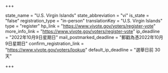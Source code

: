 +++

state_name = "U.S. Virgin Islands"
state_abbreviation = "vi"
is_state = "false"
registration_type = "in-person"
translationKey = "U.S. Virgin Islands"
type = "register"
hp_link = "https://www.vivote.gov/voters/register-vote"
more_info_link = "https://www.vivote.gov/voters/register-vote"
ip_deadline = "2022年10月9日星期日"
mail_postmarked_deadline = "郵戳為憑2022年10月9日星期日"
confirm_registration_link = "https://www.vivote.gov/voters/lookup"
default_ip_deadline = "選舉日前 30天"

+++